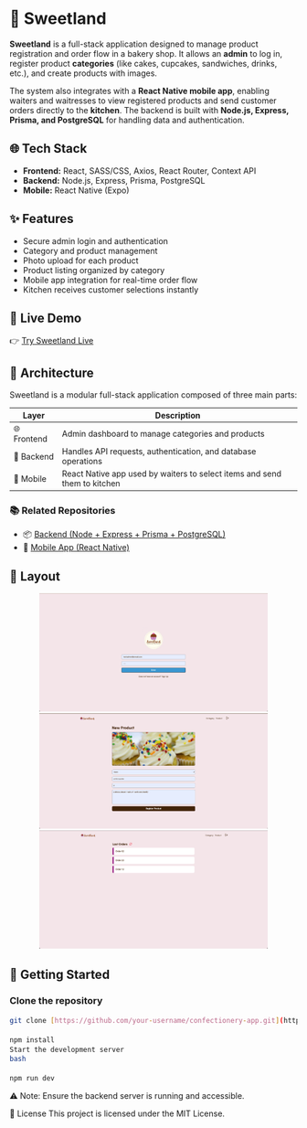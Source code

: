 # 🎂 Sweetland

**Sweetland** is a full-stack application designed to manage product registration and order flow in a bakery shop. It allows an **admin** to log in, register product **categories** (like cakes, cupcakes, sandwiches, drinks, etc.), and create products with images.

The system also integrates with a **React Native mobile app**, enabling waiters and waitresses to view registered products and send customer orders directly to the **kitchen**. The backend is built with **Node.js, Express, Prisma, and PostgreSQL** for handling data and authentication.

## 🌐 Tech Stack

- **Frontend:** React, SASS/CSS, Axios, React Router, Context API
- **Backend:** Node.js, Express, Prisma, PostgreSQL
- **Mobile:** React Native (Expo)

## ✨ Features

- Secure admin login and authentication
- Category and product management
- Photo upload for each product
- Product listing organized by category
- Mobile app integration for real-time order flow
- Kitchen receives customer selections instantly

## 🔗 Live Demo

👉 [Try Sweetland Live](https://sweetland-grcn-projects.vercel.app/)

## 🧱 Architecture

Sweetland is a modular full-stack application composed of three main parts:

| Layer       | Description                                                                |
|-------------|----------------------------------------------------------------------------|
| 🌐 Frontend | Admin dashboard to manage categories and products                          |
| 🔧 Backend  | Handles API requests, authentication, and database operations              |
| 📱 Mobile   | React Native app used by waiters to select items and send them to kitchen  |

### 📚 Related Repositories

- 📦 [Backend (Node + Express + Prisma + PostgreSQL)](https://github.com/grc-softdev/sweetland-server/README.md)
- 📱 [Mobile App (React Native)](https://github.com/grc-softdev/sweetland-mobile/README.md)


<h2 id="layout">🎨 Layout</h2>

<p align="center">
    <img src="public/sweetland.png" alt="Login" width="400px">
    <img src="public/product.png" alt="Product" width="400px">
    <img src="public/orders.png" alt="Orders" width="400px"> 
</p>


## 🚀 Getting Started

### Clone the repository

```bash
git clone [https://github.com/your-username/confectionery-app.git](https://github.com/grc-softdev/sweetland-client.git)

npm install
Start the development server
bash

npm run dev
```

⚠️ Note: Ensure the backend server is running and accessible.

🧾 License
This project is licensed under the MIT License.


